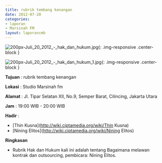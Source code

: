 ```yaml
---
title: rubrik tembang kenangan
date: 2012-07-20
categories:
- laporan
- Marsinah FM
layout: laporancmb
---
```



![200px-Juli_20_2012_-_hak_dan_hukum.jpg](/uploads/200px-Juli_20_2012_-_hak_dan_hukum.jpg){: .img-responsive .center-block }

![200px-Juli_20_2012_-_hak_dan_hukum_1.jpg](/uploads/200px-Juli_20_2012_-_hak_dan_hukum_1.jpg){: .img-responsive .center-block }


**Tujuan** : rubrik tembang kenangan 

**Lokasi** : Studio Marsinah fm 

**Alamat** : Jl. Tipar Selatan XII, No.9, Semper Barat, Cilincing, Jakarta Utara 

**Jam** : 19:00 WIB - 20:00 WIB 

**Hadir** :
* [Thin Kusna](http://wiki.ciptamedia.org/wiki/Thin Kusna)
* [Nining Elitos](http://wiki.ciptamedia.org/wiki/Nining Elitos)

**Ringkasan**  
* Rubrik Hak dan Hukum kali ini adalah tentang Bagaimana melawan kontrak dan outsourcing, pembicara: Nining Elitos.
